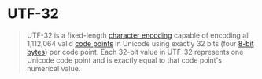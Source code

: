 # UTF-32

> UTF-32 is a fixed-length [character encoding][concept-encoding] capable of encoding all 1,112,064 valid [code points][concept-encoding] in Unicode using exactly 32 bits (four [8-bit][type-bit] [bytes][type-bytes]) per code point. Each 32-bit value in UTF-32 represents one Unicode code point and is exactly equal to that code point's numerical value.

[concept-encoding]: ./character_encoding.md
[type-bit]: ../types/bit.md
[type-bytes]: ../types/bytes.md
